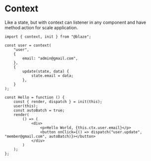 # Context

Like a state, but with context can listener in any component and have method action for scale application.

```tsx
import { context, init } from "@blaze";

const user = context(
    "user",
    {
        email: "admin@gmail.com",
    },
    {
        update(state, data) {
            state.email = data;
        },
    }
);

const Hello = function () {
    const { render, dispatch } = init(this);
    user(this);
    const autoBatch = true;
    render(
        () => (
            <div>
                <p>Hello World, {this.ctx.user.email}</p>
                <button onClick={() => dispatch("user.update", "member@gmail.com", autoBatch)}></button>
            </div>
        )
    );
};
```
